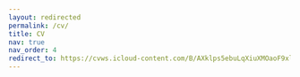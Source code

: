 ```yaml
---
layout: redirected
permalink: /cv/
title: CV
nav: true
nav_order: 4
redirect_to: https://cvws.icloud-content.com/B/AXklps5ebuLqXiuXMOaoF9xluz7pAdZkyRQpbOBt537Dmbnby6XMfIF_/CV_Lukas_Wermuth.pdf?o=AkocUBIdAzoocNkiLcLDkXySvsOZGylj3-TQngrvsokJ&v=1&x=3&a=CAog4nMusySvxgq9YFd37XlJUQA7xrB_2Kggl2zljb70Dt0SbRDP9IWSjjEYz9Hhk44xIgEAUgRluz7pWgTMfIF_aiadQ7zQoIHThzvSs1uw6GyIJe-IijPSdtcVpBf8hzT3ztRrQW2oaXImH8W8j0q52knTv0pJ0CSyS8Ol8AIx7d5CZoClBogvhP-4V-9nLD0&e=1687426721&fl=&r=a7b93e05-502e-475c-825b-a968b4d866e1-1&k=MvEsTYOgXZ0i2Th5nielkg&ckc=com.apple.clouddocs&ckz=com.apple.CloudDocs&p=112&s=3iERyr3ZifkdgrZcKXT60Utu_24&cd=i
---
```

